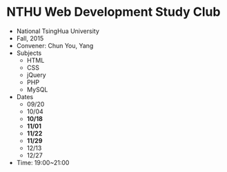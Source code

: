# NTHU Web Development Study Club
* National TsingHua University
* Fall, 2015
* Convener: Chun You, Yang
* Subjects
    * HTML
    * CSS
    * jQuery
    * PHP
    * MySQL
* Dates
    * 09/20
    * 10/04
    * **10/18**
    * **11/01**
    * **11/22**
    * **11/29**
    * 12/13
    * 12/27
* Time: 19:00~21:00
